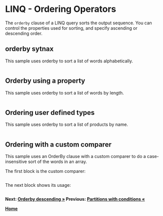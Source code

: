 # LINQ - Ordering Operators

The `orderby` clause of a LINQ query sorts the output sequence. You can control the properties used for sorting, and specify ascending or descending order.

## orderby sytnax

This sample uses orderby to sort a list of words alphabetically.

``` cs --region orderby-syntax --source-file ../src/Orderings.cs --project ../src/Try101LinqSamples.csproj
```

## Orderby using a property

This sample uses orderby to sort a list of words by length.

``` cs --region orderby-property --source-file ../src/Orderings.cs --project ../src/Try101LinqSamples.csproj
```

## Ordering user defined types

This sample uses orderby to sort a list of products by name.

``` cs --region orderby-user-types --source-file ../src/Orderings.cs --project ../src/Try101LinqSamples.csproj
```

## Ordering with a custom comparer

This sample uses an OrderBy clause with a custom comparer to do a case-insensitive sort of the words in an array.

The first block is the custom comparer:

``` cs --region custom-comparer --session orderby-custom --source-file ../src/Orderings.cs --project ../src/Try101LinqSamples.csproj
```

The next block shows its usage:

``` cs --region orderby-custom-comparer --session orderby-custom --source-file ../src/Orderings.cs --project ../src/Try101LinqSamples.csproj
```

**Next: [Orderby descending &raquo;](./orderings-2.md) Previous: [Partitions with conditions &laquo;](./partitions-2.md)**

**[Home](../README.md)**
